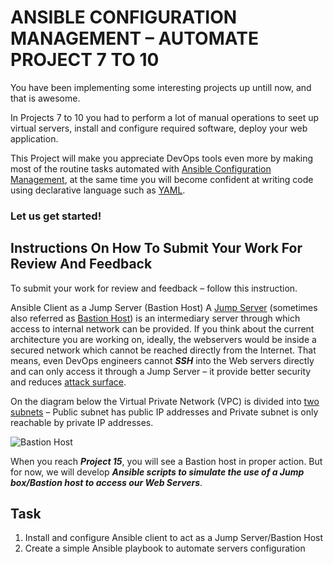 # ANSIBLE CONFIGURATION MANAGEMENT – AUTOMATE PROJECT 7 TO 10

You have been implementing some interesting projects up untill now, and that is awesome.

In Projects 7 to 10 you had to perform a lot of manual operations to seet up virtual servers, install and configure required software, deploy your web application.

This Project will make you appreciate DevOps tools even more by making most of the routine tasks automated with [Ansible Configuration Management](https://www.redhat.com/en/topics/automation/what-is-configuration-management#:~:text=Configuration%20management%20is%20a%20process,in%20a%20desired%2C%20consistent%20state.&text=Managing%20IT%20system%20configurations%20involves,building%20and%20maintaining%20those%20systems.), at the same time you will become confident at writing code using declarative language such as [YAML](https://en.wikipedia.org/wiki/YAML).

### Let us get started!

## Instructions On How To Submit Your Work For Review And Feedback
To submit your work for review and feedback – follow this instruction.

Ansible Client as a Jump Server (Bastion Host)
A [Jump Server](https://en.wikipedia.org/wiki/Jump_server) (sometimes also referred as [Bastion Host](https://en.wikipedia.org/wiki/Bastion_host)) is an intermediary server through which access to internal network can be provided. If you think about the current architecture you are working on, ideally, the webservers would be inside a secured network which cannot be reached directly from the Internet. That means, even DevOps engineers cannot ***SSH*** into the Web servers directly and can only access it through a Jump Server – it provide better security and reduces [attack surface](https://en.wikipedia.org/wiki/Attack_surface).

On the diagram below the Virtual Private Network (VPC) is divided into [two subnets](https://docs.aws.amazon.com/vpc/latest/userguide/VPC_Subnets.html) – Public subnet has public IP addresses and Private subnet is only reachable by private IP addresses.


![Bastion Host](images/bastion.png)

When you reach ***Project 15***, you will see a Bastion host in proper action. But for now, we will develop ***Ansible scripts to simulate the use of a Jump box/Bastion host to access our Web Servers***.

## Task
1. Install and configure Ansible client to act as a Jump Server/Bastion Host
2. Create a simple Ansible playbook to automate servers configuration
